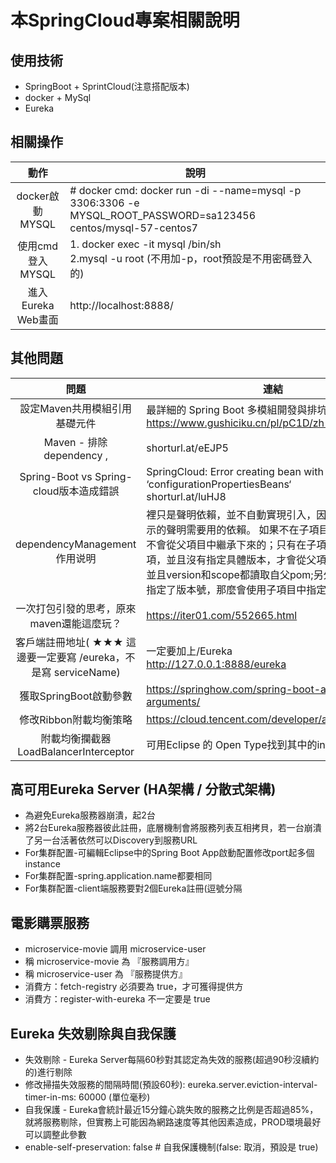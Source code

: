 
# 本SpringCloud專案相關說明
## 使用技術
* SpringBoot + SprintCloud(注意搭配版本)
* docker + MySql
* Eureka
    
## 相關操作
|動作|說明|
|:----:|---|
|docker啟動MYSQL| # docker cmd: docker run -di --name=mysql -p 3306:3306 -e MYSQL_ROOT_PASSWORD=sa123456 centos/mysql-57-centos7 |
|使用cmd登入MYSQL|1. docker exec -it mysql /bin/sh<br>2.mysql -u root (不用加-p，root預設是不用密碼登入的)|
|進入Eureka Web畫面|http://localhost:8888/|    

## 其他問題
|問題|連結|
|:----:|---|
|設定Maven共用模組引用基礎元件|最詳細的 Spring Boot 多模組開發與排坑指南<br>https://www.gushiciku.cn/pl/pC1D/zh-tw|
|Maven - 排除 dependency , <exclusions>|shorturl.at/eEJP5|
|Spring-Boot vs Spring-cloud版本造成錯誤|SpringCloud: Error creating bean with name ‘configurationPropertiesBeans‘<br>shorturl.at/luHJ8|
|dependencyManagement作用说明|裡只是聲明依賴，並不自動實現引入，因此子項目需要顯示的聲明需要用的依賴。 如果不在子項目中聲明依賴，是不會從父項目中繼承下來的；只有在子項目中寫了該依賴項，並且沒有指定具體版本，才會從父項目中繼承該項，並且version和scope都讀取自父pom;另外如果子項目中指定了版本號，那麼會使用子項目中指定的jar版本|
|一次打包引發的思考，原來maven還能這麼玩？|https://iter01.com/552665.html|
|客戶端註冊地址( ★★★ 這邊要一定要寫 /eureka，不是寫 serviceName)|一定要加上/Eureka <br> http://127.0.0.1:8888/eureka|
|獲取SpringBoot啟動參數|https://springhow.com/spring-boot-application-arguments/|
|修改Ribbon附載均衡策略|https://cloud.tencent.com/developer/article/1332634|
|附載均衡攔截器LoadBalancerInterceptor|可用Eclipse 的 Open Type找到其中的intercept方法|

## 高可用Eureka Server (HA架構 / 分散式架構)
* 為避免Eureka服務器崩潰，起2台
* 將2台Eureka服務器彼此註冊，底層機制會將服務列表互相拷貝，若一台崩潰了另一台活著依然可以Discovery到服務URL
* For集群配置-可編輯Eclipse中的Spring Boot App啟動配置修改port起多個instance
* For集群配置-spring.application.name都要相同
* For集群配置-client端服務要對2個Eureka註冊(逗號分隔

## 電影購票服務
* microservice-movie 調用 microservice-user
* 稱 microservice-movie 為 『服務調用方』
* 稱 microservice-user 為 『服務提供方』
* 消費方：fetch-registry 必須要為 true，才可獲得提供方
* 消費方：register-with-eureka 不一定要是 true

## Eureka 失效剔除與自我保護
* 失效剔除 - Eureka Server每隔60秒對其認定為失效的服務(超過90秒沒續約的)進行剔除
* 	修改掃描失效服務的間隔時間(預設60秒): eureka.server.eviction-interval-timer-in-ms: 60000 (單位毫秒)
* 自我保護 - Eureka會統計最近15分鐘心跳失敗的服務之比例是否超過85%，就將服務剔除，但實務上可能因為網路速度等其他因素造成，PROD環境最好可以調整此參數
* 	enable-self-preservation: false # 自我保護機制(false: 取消，預設是 true)

